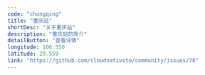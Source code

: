 ```yaml
---
code: "chongqing"
title: "重庆站"
shortDesc: "关于重庆站"
description: "重庆站的简介"
detailButton: "查看详情"
longitude: 106.550
latitude: 29.559
link: "https://github.com/cloudnativeto/community/issues/78"
---
```

